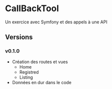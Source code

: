 # CallBackTool

Un exercice avec Symfony et des appels à une API

## Versions

### v0.1.0

  * Création des routes et vues
    * Home
    * Registred
    * Listing
  * Données en dur dans le code